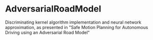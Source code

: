 # AdversarialRoadModel
Discriminating kernel algorithm implementation and neural network approximation, as presented in "Safe Motion Planning for Autonomous Driving using an Adversarial Road Model"